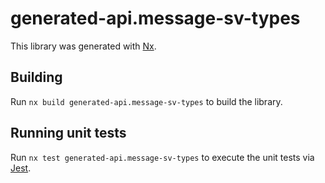 # generated-api.message-sv-types

This library was generated with [Nx](https://nx.dev).

## Building

Run `nx build generated-api.message-sv-types` to build the library.

## Running unit tests

Run `nx test generated-api.message-sv-types` to execute the unit tests via [Jest](https://jestjs.io).
